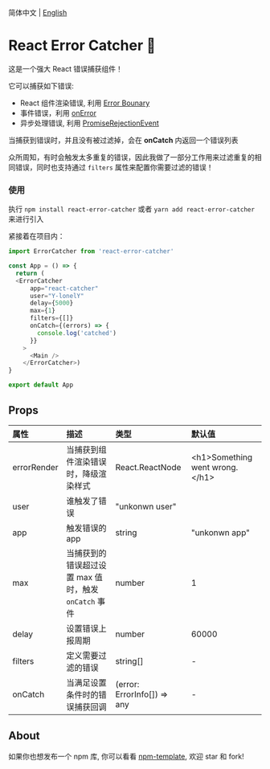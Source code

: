 简体中文 | [English](./README.md)

# React Error Catcher 🍑

这是一个强大 React 错误捕获组件！

它可以捕获如下错误:
- React 组件渲染错误, 利用 [Error Bounary](https://zh-hans.reactjs.org/docs/error-boundaries.html)
- 事件错误，利用 [onError](https://developer.mozilla.org/zh-CN/docs/Web/API/ErrorEvent)
- 异步处理错误, 利用 [PromiseRejectionEvent](https://developer.mozilla.org/zh-CN/docs/Web/API/PromiseRejectionEvent)

当捕获到错误时，并且没有被过滤掉，会在 **onCatch** 内返回一个错误列表

众所周知，有时会触发太多重复的错误，因此我做了一部分工作用来过滤重复的相同错误，同时也支持通过 `filters` 属性来配置你需要过滤的错误！



### 使用

执行 `npm install react-error-catcher` 或者 `yarn add react-error-catcher` 来进行引入

紧接着在项目内：

```javascript
import ErrorCatcher from 'react-error-catcher'

const App = () => {
  return (
  <ErrorCatcher
      app="react-catcher"
      user="Y-lonelY"
      delay={5000}
      max={1}
      filters={[]}
      onCatch={(errors) => {
        console.log('catched')
      }}
    >
      <Main />
    </ErrorCatcher>)
}

export default App
```




## Props

|属性|描述|类型|默认值|
|:---|:---|:---|:---|
|errorRender|当捕获到组件渲染错误时，降级渲染样式|React.ReactNode|\<h1>Something went wrong.\</h1>|
|user|谁触发了错误|"unkonwn user"||
|app|触发错误的 app|string|"unkonwn app"|
|max|当捕获到的错误超过设置 max 值时，触发 `onCatch` 事件|number|1|
|delay|设置错误上报周期|number|60000|
|filters|定义需要过滤的错误|string[]|-|
|onCatch|当满足设置条件时的错误捕获回调|(error: ErrorInfo[]) => any|-|



## About

如果你也想发布一个 npm 库, 你可以看看 [npm-template](https://github.com/Y-lonelY/npm-template), 欢迎 star 和 fork!
